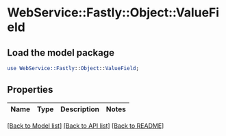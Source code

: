 # WebService::Fastly::Object::ValueField

## Load the model package
```perl
use WebService::Fastly::Object::ValueField;
```

## Properties
Name | Type | Description | Notes
------------ | ------------- | ------------- | -------------

[[Back to Model list]](../README.md#documentation-for-models) [[Back to API list]](../README.md#documentation-for-api-endpoints) [[Back to README]](../README.md)


